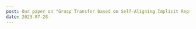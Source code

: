 ```yaml
---
post: Our paper on "Grasp Transfer based on Self-Aligning Implicit Representations of Local Surfaces" has been accepted for publication in IEEE Robotics and Automation Letters (RA-L), July 2023.
date: 2023-07-28
---
```

